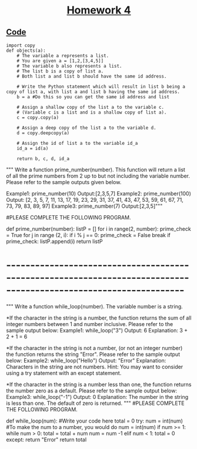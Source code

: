 # <p align="center"><ins> Homework 4 </ins></p>
## **<ins> Code </ins>**

```{python}
import copy
def objects(a):
    # The variable a represents a list.
    # You are given a = [1,2,[3,4,5]]
    # The variable b also represents a list.
    # The list b is a copy of list a.
    # Both list a and list b should have the same id address.
    
    # Write the Python statement which will result in list b being a copy of list a, with list a and list b having the same id address.
    b = a #Do this so you can get the same id address and list

    # Assign a shallow copy of the list a to the variable c.
    # (Variable c is a list and is a shallow copy of list a).
    c = copy.copy(a)

    # Assign a deep copy of the list a to the variable d.
    d = copy.deepcopy(a)

    # Assign the id of list a to the variable id_a
    id_a = id(a)

    return b, c, d, id_a
```

""" Write a function prime_number(number). 
This function will return a list of all the prime numbers from 2 up to but not including the variable number.
Please refer to the sample outputs given below.

Example1:
        prime_number(10)
        Output:[2,3,5,7]
Example2:
        prime_number(100)
        Output: [2, 3, 5, 7, 11, 13, 17, 19, 23, 29, 31, 37, 41, 43, 47, 53, 59, 61, 67, 71, 73, 79, 83, 89, 97]
Example3:
        prime_number(7)
        Output:[2,3,5]"""

#PLEASE COMPLETE THE FOLLOWING PROGRAM.

def prime_number(number):
        listP = []
        for i in range(2, number):
                prime_check = True
                for j in range (2, i):
                        if i % j == 0:
                                prime_check = False
                                break
                if prime_check:
                        listP.append(i)
        return listP

    
# -----------------------------------------------------------------------------------------------------------------
"""
Write a function while_loop(number). The variable
number is a string.

*If the character in the string is a number, the function
returns the sum of all integer numbers between 1 and
number inclusive. Please refer to the sample output
below:
Example1:
        while_loop("3")
        Output: 6
        Explanation: 3 + 2 + 1 = 6

*If the character in the string is not a number, (or not an integer
number) the function returns the string "Error". Please refer to the
sample output below:
Example2:
        while_loop("Hello")
        Output: "Error"
        Explanation: Characters in the string are not numbers.
        Hint: You may want to consider using a try statement with an except statement.

*If the character in the string is a number less than one, the function
returns the number zero as a default. Please refer to the sample
output below:
Example3: 
        while_loop("-1")
        Output: 0
        Explanation: The number in the string is less than one. The default of zero is returned. """
#PLEASE COMPLETE THE FOLLOWING PROGRAM.

def while_loop(num):
        #Write your code here
                total = 0
                try:
                        num = int(num) #To make the num to a number, you would do num = int(num)
                        if num >= 1:
                                while num > 0:
                                        total = total + num
                                        num = num -1
                        elif num < 1:
                                total = 0
                except:
                        return "Error"
                return total

```
